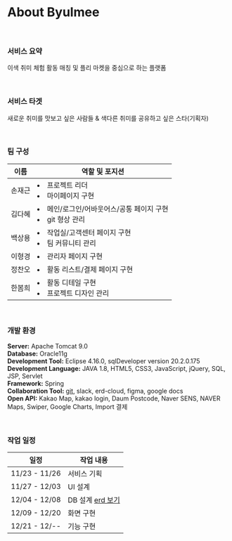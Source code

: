 # About Byulmee

<br />

### 서비스 요약 
이색 취미 체험 활동 매칭 및 플리 마켓을 중심으로 하는 플랫폼

<br />

### 서비스 타겟
새로운 취미를 맛보고 싶은 사람들 & 색다른 취미를 공유하고 싶은 스타(기획자)

<br />

### 팀 구성
이름 | 역할 및 포지션
---|---
손재근| <ulL><li>프로젝트 리더</li><li>마이페이지 구현</li></ul>
김다혜| <ulL><li>메인/로그인/어바웃어스/공통 페이지 구현</li><li>git 형상 관리</li></ul>
백상용| <ulL><li>작업실/고객센터 페이지 구현</li><li>팀 커뮤니티 관리</li></ul>
이형경| <ulL><li>관리자 페이지 구현</li></ul>
정찬오| <ulL><li>활동 리스트/결제 페이지 구현</li></ul>
한봄희| <ulL><li>활동 디테일 구현</li><li>프로젝트 디자인 관리</li></ul>

<br />

### 개발 환경
**Server:** Apache Tomcat 9.0  
__Database:__ Oracle11g  
__Development Tool:__ Eclipse 4.16.0, sqlDeveloper version 20.2.0.175  
__Development Language:__ JAVA 1.8, HTML5, CSS3, JavaScript, jQuery, SQL, JSP, Servlet  
__Framework:__ Spring  
__Collaboration Tool:__ [git](https://github.com/byulmee/byulmee), slack, erd-cloud, figma, google docs  
__Open API:__ Kakao Map, kakao login, Daum Postcode, Naver SENS, NAVER Maps, Swiper, Google Charts, Import 결제

<br />

### 작업 일정
일정 | 작업 내용
---|---
11/23 - 11/26|서비스 기획
11/27 - 12/03|UI 설계
12/04 - 12/08|DB 설계 [erd 보기](https://www.erdcloud.com/d/z5y2f8HTtvYjmF8Yx)
12/09 - 12/20|화면 구현
12/21 - 12/--|기능 구현
